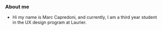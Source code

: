 ### About me

- Hi my name is Marc Capredoni, and currently, I am a third year student in the UX design program at Laurier.